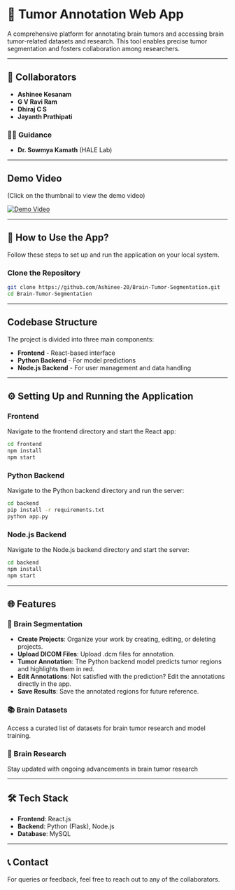 # 🧠 Tumor Annotation Web App

A comprehensive platform for annotating brain tumors and accessing brain tumor-related datasets and research. This tool enables precise tumor segmentation and fosters collaboration among researchers.

---

## 🌟 Collaborators
- **Ashinee Kesanam**
- **G V Ravi Ram**
- **Dhiraj C S**
- **Jayanth Prathipati**

### 🧑‍🏫 Guidance
- **Dr. Sowmya Kamath** (HALE Lab)

---

## Demo Video
(Click on the thumbnail to view the demo video)


[![Demo Video](https://img.youtube.com/vi/VesQPTt6VvQ/0.jpg)](https://youtu.be/VesQPTt6VvQ)


---

## 🚀 How to Use the App?

Follow these steps to set up and run the application on your local system.

### Clone the Repository
```bash
git clone https://github.com/Ashinee-20/Brain-Tumor-Segmentation.git
cd Brain-Tumor-Segmentation
```
---

## Codebase Structure
The project is divided into three main components:

- **Frontend** - React-based interface
- **Python Backend** - For model predictions
- **Node.js Backend** - For user management and data handling

---

## ⚙️ Setting Up and Running the Application
### Frontend
Navigate to the frontend directory and start the React app:

```bash
cd frontend
npm install
npm start
```


### Python Backend
Navigate to the Python backend directory and run the server:

```bash
cd backend
pip install -r requirements.txt
python app.py
```

### Node.js Backend
Navigate to the Node.js backend directory and start the server:

```bash
cd backend
npm install
npm start
```

---

## 🌐 Features
### 🧩 Brain Segmentation
- **Create Projects**: Organize your work by creating, editing, or deleting projects.
- **Upload DICOM Files**: Upload .dcm files for annotation.
- **Tumor Annotation**: The Python backend model predicts tumor regions and highlights them in red.
- **Edit Annotations**: Not satisfied with the prediction? Edit the annotations directly in the app.
- **Save Results**: Save the annotated regions for future reference.

### 📚 Brain Datasets
Access a curated list of datasets for brain tumor research and model training.
### 📝 Brain Research
Stay updated with ongoing advancements in brain tumor research

---

## 🛠️ Tech Stack
- **Frontend**: React.js
- **Backend**: Python (Flask), Node.js
- **Database**: MySQL

--- 

## 📞 Contact
For queries or feedback, feel free to reach out to any of the collaborators.
